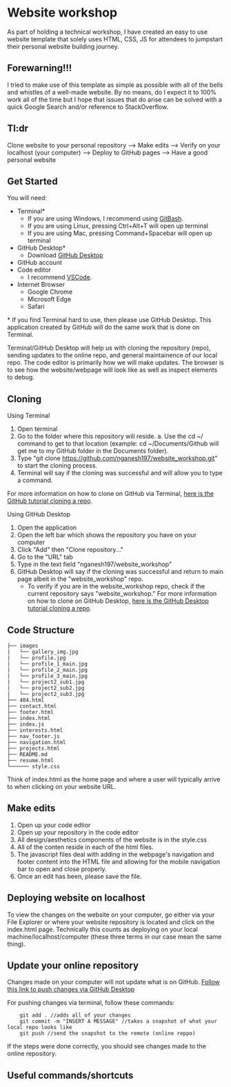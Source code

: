 # Website workshop

As part of holding a technical workshop, I have created an easy to use website template that solely uses HTML, CSS, JS for attendees to jumpstart their personal website building journey.

## Forewarning!!!
I tried to make use of this template as simple as possible with all of the bells and whistles of a well-made website. By no means, do I expect it to 100% work all of the time but I hope that issues that do arise can be solved with a quick Google Search and/or reference to StackOverflow.  

## Tl:dr
Clone website to your personal repository --> Make edits --> Verify on your localhost (your computer) --> Deploy to GitHub pages --> Have a good personal website

## Get Started
You will need:
* Terminal\*
    - If you are using Windows, I recommend using [GitBash](https://gitforwindows.org/).
    - If you are using Linux, pressing Ctrl+Alt+T will open up terminal 
    - If you are using Mac, pressing Command+Spacebar will open up terminal 
* GitHub Desktop\*
    - Download [GitHub Desktop](https://desktop.github.com/)
* GitHub account
* Code editor
    - I recommend [VSCode](https://code.visualstudio.com/). 
* Internet Browser
    - Google Chrome
    - Microsoft Edge
    - Safari

\* If you find Terminal hard to use, then please use GitHub Desktop. This application created by GitHub will do the same work that is done on Terminal. 

Terminal/GitHub Desktop will help us with cloning the repository (repo), sending updates to the online repo, and general maintainence of our local repo. The code editor is primarily how we will make updates. The browser is to see how the website/webpage will look like as well as inspect elements to debug. 

## Cloning
Using Terminal
1. Open terminal
2. Go to the folder where this repository will reside.
   a. Use the cd ~/<FOLDERPATH> command to get to that location (example: cd ~/Documents/Github will get me to my GitHub folder in the Documents folder).
3. Type "git clone https://github.com/nganesh197/website_workshop.git" to start the cloning process.
4. Terminal will say if the cloning was successful and will allow you to type a command.
 
For more information on how to clone on GitHub via Terminal, [here is the GitHub tutorial cloning a repo](https://docs.github.com/en/repositories/creating-and-managing-repositories/cloning-a-repository). 

Using GitHub Desktop
 1. Open the application
 2. Open the left bar which shows the repository you have on your computer
 3. Click "Add" then "Clone repository..."
 4. Go to the "URL" tab 
 5. Type in the text field "nganesh197/website_workshop"
 6. GitHub Desktop will say if the cloning was successful and return to main page albeit in the "website_workshop" repo.
    - To verify if you are in the website_workshop repo, check if the current repository says "website_workshop."
For more information on how to clone on GitHub Desktop, [here is the GitHub Desktop tutorial cloning a repo](https://docs.github.com/en/desktop/contributing-and-collaborating-using-github-desktop/adding-and-cloning-repositories/cloning-a-repository-from-github-to-github-desktop). 
## Code Structure
```
├── images 
|   └── gallery_img.jpg
|   └── profile.jpg
|   └── profile_1_main.jpg
|   └── profile_2_main.jpg
|   └── profile_3_main.jpg
|   └── project2_sub1.jpg
|   └── project2_sub2.jpg
|   └── project2_sub3.jpg
├── 404.html
├── contact.html
├── footer.html
├── index.html
├── index.js
├── interests.html
├── nav_footer.js 
├── navigation.html
├── projects.html
├── README.md
├── resume.html
└────── style.css

```
Think of index.html as the home page and where a user will typically arrive to when clicking on your website URL.

## Make edits
1. Open up your code edtior
2. Open up your repository in the code editor
3. All design/aesthetics components of the website is in the style.css
4. All of the conten reside in each of the html files.
5. The javascript files deal with adding in the webpage's navigation and footer content into the HTML file and allowing for the mobile navigation bar to open and close properly.
6. Once an edit has been, please save the file.

## Deploying website on localhost 
To view the changes on the website on your computer, go either via your File Explorer or where your website repository is located and click on the index.html page. Technically this counts as deploying on your local machine/localhost/computer (these three terms in our case mean the same thing).

## Update your online repository
Changes made on your computer will not update what is on GitHub. 
[Follow this link to push changes via GitHub Desktop](https://docs.github.com/en/desktop/contributing-and-collaborating-using-github-desktop/making-changes-in-a-branch/pushing-changes-to-github)

For pushing changes via terminal, follow these commands:
```
    git add . //adds all of your changes 
    git commit -m "INSERT A MESSAGE" //takes a snapshot of what your local repo looks like
    git push //send the snapshot to the remote (online reppo)
```
If the steps were done correctly, you should see changes made to the online repository. 

## Useful commands/shortcuts

